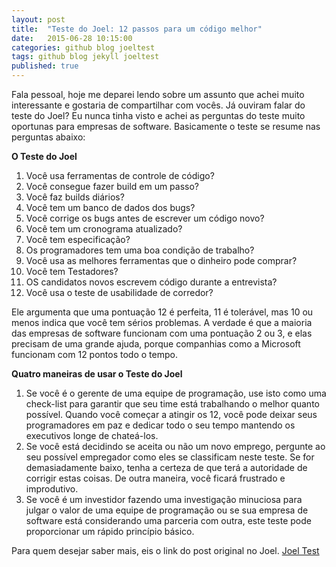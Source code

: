 ```yaml
---
layout: post
title:  "Teste do Joel: 12 passos para um código melhor"
date:   2015-06-28 10:15:00
categories: github blog joeltest 
tags: github blog jekyll joeltest
published: true
---
```


Fala pessoal, hoje me deparei lendo sobre um assunto que achei muito interessante e gostaria de compartilhar com vocês. Já ouviram falar do teste do Joel?  Eu nunca tinha visto e achei as perguntas do teste muito oportunas para empresas de software. 
Basicamente o teste se resume nas perguntas abaixo: 

**O Teste do Joel**

1. Você usa ferramentas de controle de código?
2. Você consegue fazer build em um passo? 
3. Você faz builds diários?
4. Você tem um banco de dados dos bugs? 
5. Você corrige os bugs antes de escrever um código novo? 
6. Você tem um cronograma atualizado?
7. Você tem especificação? 
8. Os programadores tem uma boa condição de trabalho? 
9. Você usa as melhores ferramentas que o dinheiro pode comprar? 
10. Você tem Testadores? 
11. OS candidatos novos escrevem código durante a entrevista? 
12. Você usa o teste de usabilidade de corredor?

Ele argumenta que uma pontuação 12 é perfeita, 11 é tolerável, mas 10 ou menos indica que você tem sérios problemas. A verdade é que a maioria das empresas de software funcionam com uma pontuação 2 ou 3, e elas precisam de uma grande ajuda, porque companhias como a Microsoft funcionam com 12 pontos todo o tempo.

**Quatro maneiras de usar o Teste do Joel**

1. Se você é o gerente de uma equipe de programação, use isto como uma check-list para garantir que seu time está trabalhando o melhor quanto possível. Quando você começar a atingir os 12, você pode deixar seus programadores em paz e dedicar todo o seu tempo mantendo os executivos longe de chateá-los.
2. Se você está decidindo se aceita ou não um novo emprego, pergunte ao seu possível empregador como eles se classificam neste teste. Se for demasiadamente baixo, tenha a certeza de que terá a autoridade de corrigir estas coisas. De outra maneira, você ficará frustrado e improdutivo.
3. Se você é um investidor fazendo uma investigação minuciosa para julgar o valor de uma equipe de programação ou se sua empresa de software está considerando uma parceria com outra, este teste pode proporcionar um rápido princípio básico.

Para quem desejar saber mais, eis o link do post original no Joel. [Joel Test](http://www.joelonsoftware.com/articles/fog0000000043.html)
